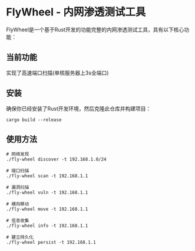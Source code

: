 # FlyWheel - 内网渗透测试工具

FlyWheel是一个基于Rust开发的功能完整的内网渗透测试工具，具有以下核心功能：

## 当前功能

实现了高速端口扫描(单核服务器上3s全端口)

## 安装

确保你已经安装了Rust开发环境，然后克隆此仓库并构建项目：

```Shell
cargo build --release
```


## 使用方法

```Shell
# 网络发现
./fly-wheel discover -t 192.168.1.0/24

# 端口扫描
./fly-wheel scan -t 192.168.1.1

# 漏洞扫描
./fly-wheel vuln -t 192.168.1.1

# 横向移动
./fly-wheel move -t 192.168.1.1

# 信息收集
./fly-wheel info -t 192.168.1.1

# 建立持久化
./fly-wheel persist -t 192.168.1.1
```




